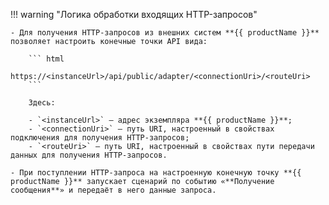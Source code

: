 !!! warning "Логика обработки входящих HTTP-запросов"

    - Для получения HTTP-запросов из внешних систем **{{ productName }}** позволяет настроить конечные точки API вида: 
    
        ``` html
        https://<instanceUrl>/api/public/adapter/<connectionUri>/<routeUri>
        ```

        Здесь:

        - `<instanceUrl>` — адрес экземпляра **{{ productName }}**;
        - `<connectionUri>` — путь URI, настроенный в свойствах подключения для получения HTTP-запросов;
        - `<routeUri>` — путь URI, настроенный в свойствах пути передачи данных для получения HTTP-запросов.
    
    - При поступлении HTTP-запроса на настроенную конечную точку **{{ productName }}** запускает сценарий по событию «**Получение сообщения**» и передаёт в него данные запроса.